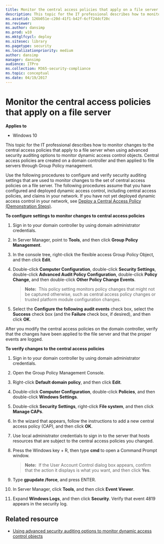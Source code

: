 ```yaml
---
title: Monitor the central access policies that apply on a file server (Windows 10)
description: This topic for the IT professional describes how to monitor changes to the central access policies that apply to a file server when using advanced security auditing options to monitor dynamic access control objects.
ms.assetid: 126b051e-c20d-41f1-b42f-6cff24dcf20c
ms.reviewer: 
ms.author: dansimp
ms.prod: w10
ms.mktglfcycl: deploy
ms.sitesec: library
ms.pagetype: security
ms.localizationpriority: medium
author: dansimp
manager: dansimp
audience: ITPro
ms.collection: M365-security-compliance
ms.topic: conceptual
ms.date: 04/19/2017
---
```


# Monitor the central access policies that apply on a file server

**Applies to**
-   Windows 10

This topic for the IT professional describes how to monitor changes to the central access policies that apply to a file server when using advanced security auditing options to monitor dynamic access control objects. Central access policies are created on a domain controller and then applied to file servers through Group Policy management.

Use the following procedures to configure and verify security auditing settings that are used to monitor changes to the set of central access policies on a file server. The following procedures assume that you have configured and deployed dynamic access control, including central access policies, and claims in your network. If you have not yet deployed dynamic access control in your network, see [Deploy a Central Access Policy (Demonstration Steps)](https://technet.microsoft.com/library/hh846167.aspx).

**To configure settings to monitor changes to central access policies**

1.  Sign in to your domain controller by using domain administrator credentials.
2.  In Server Manager, point to **Tools**, and then click **Group Policy Management**.
3.  In the console tree, right-click the flexible access Group Policy Object, and then click **Edit**.
4.  Double-click **Computer Configuration**, double-click **Security Settings**, double-click **Advanced Audit Policy Configuration**, double-click **Policy Change**, and then double-click **Other Policy Change Events**.

    >**Note:**  This policy setting monitors policy changes that might not be captured otherwise, such as central access policy changes or trusted platform module configuration changes.
     
5.  Select the **Configure the following audit events** check box, select the **Success** check box (and the **Failure** check box, if desired), and then click **OK**.

After you modify the central access policies on the domain controller, verify that the changes have been applied to the file server and that the proper events are logged.

**To verify changes to the central access policies**

1.  Sign in to your domain controller by using domain administrator credentials.
2.  Open the Group Policy Management Console.
3.  Right-click **Default domain policy**, and then click **Edit**.
4.  Double-click **Computer Configuration**, double-click **Policies**, and then double-click **Windows Settings**.
5.  Double-click **Security Settings**, right-click **File system**, and then click **Manage CAPs**.
6.  In the wizard that appears, follow the instructions to add a new central access policy (CAP), and then click **OK**.
7.  Use local administrator credentials to sign in to the server that hosts resources that are subject to the central access policies you changed.
8.  Press the Windows key + R, then type **cmd** to open a Command Prompt window.

    >**Note:**  If the User Account Control dialog box appears, confirm that the action it displays is what you want, and then click **Yes**.
     
9.  Type **gpupdate /force**, and press ENTER.
10. In Server Manager, click **Tools**, and then click **Event Viewer**.
11. Expand **Windows Logs**, and then click **Security**. Verify that event 4819 appears in the security log.

## Related resource

- [Using advanced security auditing options to monitor dynamic access control objects](using-advanced-security-auditing-options-to-monitor-dynamic-access-control-objects.md)
